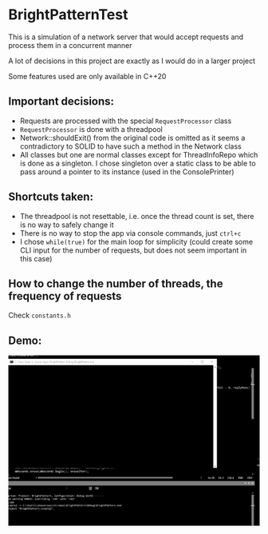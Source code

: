 # BrightPatternTest
 
This is a simulation of a network server that would accept requests and process them in a concurrent manner

A lot of decisions in this project are exactly as I would do in a larger project

Some features used are only available in C++20

## Important decisions:
- Requests are processed with the special `RequestProcessor` class
- `RequestProcessor` is done with a threadpool
- Network::shouldExit() from the original code is omitted as it seems a contradictory to SOLID to have such a method in the Network class
- All classes but one are normal classes except for ThreadInfoRepo which is done as a singleton. I chose singleton over a static class to be able to pass around a pointer to its instance (used in the ConsolePrinter)

## Shortcuts taken:
- The threadpool is not resettable, i.e. once the thread count is set, there is no way to safely change it
- There is no way to stop the app via console commands, just `ctrl+c`
- I chose `while(true)` for the main loop for simplicity (could create some CLI input for the number of requests, but does not seem important in this case)

## How to change the number of threads, the frequency of requests
Check `constants.h`

## Demo:

![](screencast.gif)
